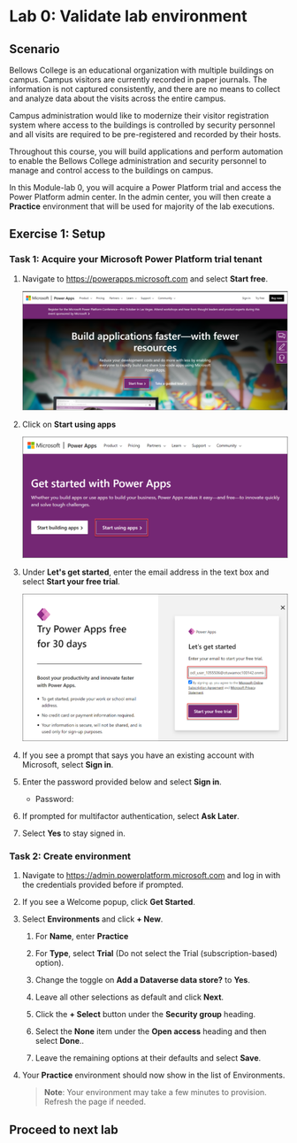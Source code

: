 # Lab 0: Validate lab environment

## Scenario

Bellows College is an educational organization with multiple buildings on
campus. Campus visitors are currently recorded in paper journals. The information is not captured consistently, and there are no means to collect and analyze data about the visits across the entire campus.

Campus administration would like to modernize their visitor registration system where access to the buildings is controlled by security personnel and all visits are required to be pre-registered and recorded by their hosts.

Throughout this course, you will build applications and perform automation to enable the Bellows College administration and security personnel to manage and control access to the buildings on campus.

In this Module-lab 0, you will acquire a Power Platform trial and access the Power Platform admin center. In the admin center, you will then create a **Practice** environment that will be used for majority of the lab executions.

## Exercise 1: Setup

### Task 1: Acquire your Microsoft Power Platform trial tenant

1. Navigate to <https://powerapps.microsoft.com> and select **Start free**.

   ![](media/startfreen2.png)

1. Click on **Start using apps** 

   ![](media/startusingapp.png)

1. Under **Let's get started**, enter the email address <inject key="AzureAdUserEmail"></inject> in the text box and select **Start your free trial**.

   ![](media/mailid3.png)

1. If you see a prompt that says you have an existing account with Microsoft, select **Sign in**.

1. Enter the password provided below and select **Sign in**.
   * Password: <inject key="AzureAdUserPassword"></inject>

1. If prompted for multifactor authentication, select **Ask Later**.
    
1. Select **Yes** to stay signed in.

### Task 2: Create environment

1. Navigate to <https://admin.powerplatform.microsoft.com> and log in with the credentials provided before if prompted.

1. If you see a Welcome popup, click **Get Started**.

1. Select **Environments** and click **+ New**.

    1. For **Name**, enter **Practice<inject key="DeploymentID" enableCopy="false"/>**

    1. For **Type**, select **Trial** (Do not select the Trial
        (subscription-based) option).

    1. Change the toggle on **Add a Dataverse data store?** to **Yes**.

    1. Leave all other selections as default and click **Next**.
  
    1. Click the **+ Select** button under the **Security group** heading.
   
    1. Select the **None** item under the **Open access** heading and then select **Done**..

    1. Leave the remaining options at their defaults and select **Save**.

1. Your **Practice** environment should now show in the list of Environments.

   > **Note**: Your environment may take a few minutes to provision. Refresh the page if needed.

## Proceed to next lab
